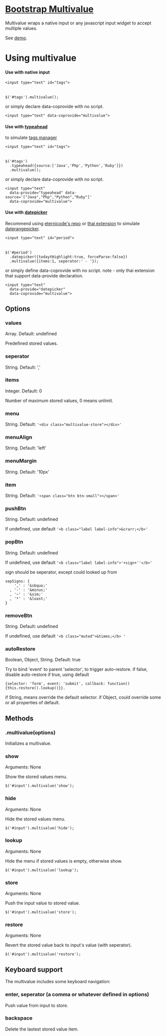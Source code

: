 # [Bootstrap Multivalue](http://jojosati.github.com/bootstrap-multivalue)

Multivalue wraps a native input or any javascript input widget to accept multiple values.

See [demo](http://jojosati.github.com/bootstrap-multivalue/demo).

# Using multivalue

#### Use with native input

    <input type="text" id="tags">
######
    $('#tags').multivalue();

or simply declare data-coprovide with no script.

    <input type="text" data-coprovide="multivalue">
    
#### Use with [typeahead](http://twitter.github.com/bootstrap/javascript.html#typeahead) 

to simulate [tags manager](http://welldonethings.com/tags/manager)

    <input type="text" id="tags">
######
    $('#tags')
      .typeahead({source:['Java','Php','Python','Ruby']})
      .multivalue();
    
or simply declare data-coprovide with no script.

    <input type="text" 
      data-provide="typeahead" data-source='["Java","Php","Python","Ruby"]'
      data-coprovide="multivalue">

#### Use with [datepicker](http://www.eyecon.ro/bootstrap-datepicker/)

Recommend using [eternicode's repo](https://github.com/eternicode/bootstrap-datepicker) or [thai extension](https://github.com/jojosati/bootstrap-datepicker-thai)
to simulate [daterangepicker](http://www.dangrossman.info/2012/08/20/a-date-range-picker-for-twitter-bootstrap/).

    <input type="text" id="period">
######
    $('#period')
      .datepicker({todaytHighlight:true, forceParse:false})
      .multivalue({items:1, seperator:' - '});
  
or simply define data-coprovide with no script.
note - only thai extension that support data-provide declaration.

    <input type="text" 
      data-provide="datepicker" 
      data-coprovide="multivalue">

## Options

### values

Array.  Default: undefined

Predefined stored values.

### seperator

String.  Default: ','

### items

Integer.  Default: 0

Number of maximum stored values, 0 means unlimit.

### menu

String.  Default: `'<div class="multivalue-store"></div>'`

### menuAlign

String.  Default: 'left'

### menuMargin

String.  Default: '10px'

### item

String.  Default: `'<span class="btn btn-small"></span>'`

### pushBtn

String.  Default: undefined

If undefined, use default `'<b class="label label-info">&crarr;</b>'`

### popBtn

String.  Default: undefined

If undefined, use default `'<b class="label label-info">'+sign+''</b>'`

sign should be seperator, except could looked up from 

    sepSigns: {
        ',' : '&sbquo;'
      , '-' : '&minus;'
      , '~' : '&sim;'
      , '*' : '&loast;'
    }  

### removeBtn

String.  Default: undefined

If undefined, use default `'<b class="muted">&times;</b> '`

### autoRestore

Boolean, Object, String.  Default: true  

Try to bind 'event' to parent 'selector', to trigger auto-restore.
if false, disable auto-restore
if true, using default 

    {selector: 'form', event: 'submit', callback: function(){this.restore().lookup()}}.

if String, means override the default selector.
if Object, could override some or all properties of default.

## Methods

### .multivalue(options)

Initializes a multivalue.

### show

Arguments: None

Show the stored values menu.

    $('#input').multivalue('show');

### hide

Arguments: None

Hide the stored values menu.

    $('#input').multivalue('hide');

### lookup

Arguments: None

Hide the menu if stored values is empty, otherwise show.

    $('#input').multivalue('lookup');

### store

Arguments: None

Push the input value to stored value.

    $('#input').multivalue('store');

### restore

Arguments: None

Revert the stored value back to input's value (with seperator).

    $('#input').multivalue('restore');


## Keyboard support

The multivalue includes some keyboard navigation:

### enter, seperator (a comma or whatever defined in options)

Push value from input to store.

### backspace

Delete the lastest stored value item.

